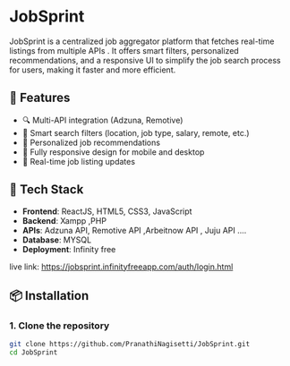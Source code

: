 # JobSprint
JobSprint is a centralized job aggregator platform that fetches real-time listings from multiple APIs . It offers smart filters, personalized recommendations, and a responsive UI to simplify the job search process for users, making it faster and more efficient.

## 🌟 Features

- 🔍 Multi-API integration (Adzuna, Remotive)
- 🧠 Smart search filters (location, job type, salary, remote, etc.)
- 💼 Personalized job recommendations
- 📱 Fully responsive design for mobile and desktop
- 🔄 Real-time job listing updates

## 🚀 Tech Stack
- **Frontend**: ReactJS, HTML5, CSS3, JavaScript
- **Backend**: Xampp ,PHP
- **APIs**: Adzuna API, Remotive API ,Arbeitnow API , Juju API .... 
- **Database**: MYSQL
- **Deployment**: Infinity free

live link: https://jobsprint.infinityfreeapp.com/auth/login.html

## 📦 Installation

### 1. Clone the repository
```bash
git clone https://github.com/PranathiNagisetti/JobSprint.git
cd JobSprint
